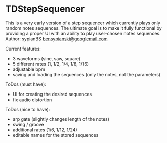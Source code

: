 # TDStepSequencer

This is a very early version of a step sequencer which currently plays only random notes sequences. The ultimate goal is to make it fully functional by providing a proper UI with an ability to play user-chosen notes sequences.
Author: sypianBS bensypianski@googlemail.com

Current features:
- 3 waveforms (sine, saw, square)
- 5 different rates (1, 1/2, 1/4, 1/8, 1/16)
- adjustable bpm
- saving and loading the sequences (only the notes, not the parameters)

ToDos (must have):
- UI for creating the desired sequences
- fix audio distortion

ToDos (nice to have):
- arp gate (slightly changes length of the notes) 
- swing / groove
- additional rates (1/6, 1/12, 1/24)
- editable names for the stored sequences
